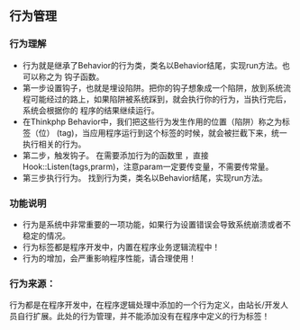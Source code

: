 ## 行为管理

### 行为理解

- 行为就是继承了Behavior的行为类，类名以Behavior结尾，实现run方法。也可以称之为 钩子函数。
- 第一步设置钩子，也就是埋设陷阱。把你的钩子想象成一个陷阱，放到系统流程可能经过的路上，如果陷阱被系统踩到，就会执行你的行为，当执行完后，系统会根据你的   程序的结果继续运行。
- 在Thinkphp Behavior中，我们把这些行为发生作用的位置（陷阱）称之为标签（位）
(tag)，当应用程序运行到这个标签的时候，就会被拦截下来，统一执行相关的行为。
- 第二步，触发钩子。 在需要添加行为的函数里 ，直接Hook::Listen(tags,prarm)，注意param一定要传变量，不需要传常量。
- 第三步执行行为。 找到行为类，类名以Behavior结尾，实现run方法。
 
### 功能说明

- 行为是系统中非常重要的一项功能，如果行为设置错误会导致系统崩溃或者不稳定的情况。
- 行为标签都是程序开发中，内置在程序业务逻辑流程中！
- 行为的增加，会严重影响程序性能，请合理使用！

### 行为来源：

行为都是在程序开发中，在程序逻辑处理中添加的一个行为定义，由站长/开发人员自行扩展。此处的行为管理，并不能添加没有在程序中定义的行为标签！
